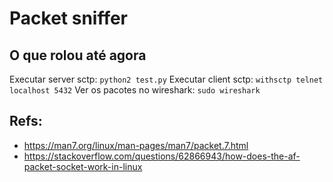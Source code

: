 # Packet sniffer

## O que rolou até agora

Executar server sctp: `python2 test.py`
Executar client sctp: `withsctp telnet localhost 5432`
Ver os pacotes no wireshark: `sudo wireshark`

## Refs:

- https://man7.org/linux/man-pages/man7/packet.7.html
- https://stackoverflow.com/questions/62866943/how-does-the-af-packet-socket-work-in-linux
